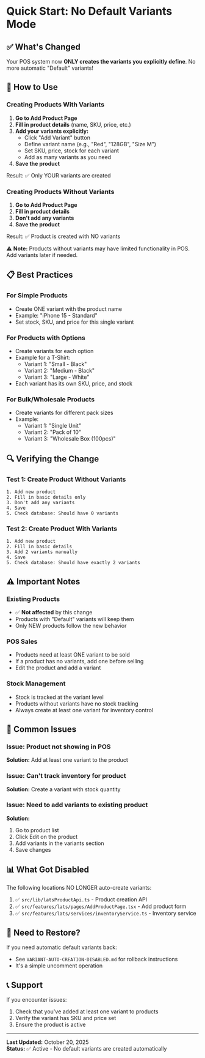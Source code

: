 # Quick Start: No Default Variants Mode

## ✅ What's Changed

Your POS system now **ONLY creates the variants you explicitly define**. No more automatic "Default" variants!

## 🎯 How to Use

### Creating Products With Variants

1. **Go to Add Product Page**
2. **Fill in product details** (name, SKU, price, etc.)
3. **Add your variants explicitly:**
   - Click "Add Variant" button
   - Define variant name (e.g., "Red", "128GB", "Size M")
   - Set SKU, price, stock for each variant
   - Add as many variants as you need
4. **Save the product**

Result: ✅ Only YOUR variants are created

### Creating Products Without Variants

1. **Go to Add Product Page**
2. **Fill in product details**
3. **Don't add any variants**
4. **Save the product**

Result: ✅ Product is created with NO variants

⚠️ **Note:** Products without variants may have limited functionality in POS. Add variants later if needed.

## 📋 Best Practices

### For Simple Products
- Create ONE variant with the product name
- Example: "iPhone 15 - Standard"
- Set stock, SKU, and price for this single variant

### For Products with Options
- Create variants for each option
- Example for a T-Shirt:
  - Variant 1: "Small - Black"
  - Variant 2: "Medium - Black"
  - Variant 3: "Large - White"
- Each variant has its own SKU, price, and stock

### For Bulk/Wholesale Products
- Create variants for different pack sizes
- Example:
  - Variant 1: "Single Unit"
  - Variant 2: "Pack of 10"
  - Variant 3: "Wholesale Box (100pcs)"

## 🔍 Verifying the Change

### Test 1: Create Product Without Variants
```
1. Add new product
2. Fill in basic details only
3. Don't add any variants
4. Save
5. Check database: Should have 0 variants
```

### Test 2: Create Product With Variants
```
1. Add new product
2. Fill in basic details
3. Add 2 variants manually
4. Save
5. Check database: Should have exactly 2 variants
```

## ⚠️ Important Notes

### Existing Products
- ✅ **Not affected** by this change
- Products with "Default" variants will keep them
- Only NEW products follow the new behavior

### POS Sales
- Products need at least ONE variant to be sold
- If a product has no variants, add one before selling
- Edit the product and add a variant

### Stock Management
- Stock is tracked at the variant level
- Products without variants have no stock tracking
- Always create at least one variant for inventory control

## 🔧 Common Issues

### Issue: Product not showing in POS
**Solution:** Add at least one variant to the product

### Issue: Can't track inventory for product
**Solution:** Create a variant with stock quantity

### Issue: Need to add variants to existing product
**Solution:** 
1. Go to product list
2. Click Edit on the product
3. Add variants in the variants section
4. Save changes

## 📊 What Got Disabled

The following locations NO LONGER auto-create variants:

1. ✅ `src/lib/latsProductApi.ts` - Product creation API
2. ✅ `src/features/lats/pages/AddProductPage.tsx` - Add product form
3. ✅ `src/features/lats/services/inventoryService.ts` - Inventory service

## 🔄 Need to Restore?

If you need automatic default variants back:
- See `VARIANT-AUTO-CREATION-DISABLED.md` for rollback instructions
- It's a simple uncomment operation

## 📞 Support

If you encounter issues:
1. Check that you've added at least one variant to products
2. Verify the variant has SKU and price set
3. Ensure the product is active

---

**Last Updated:** October 20, 2025  
**Status:** ✅ Active - No default variants are created automatically

